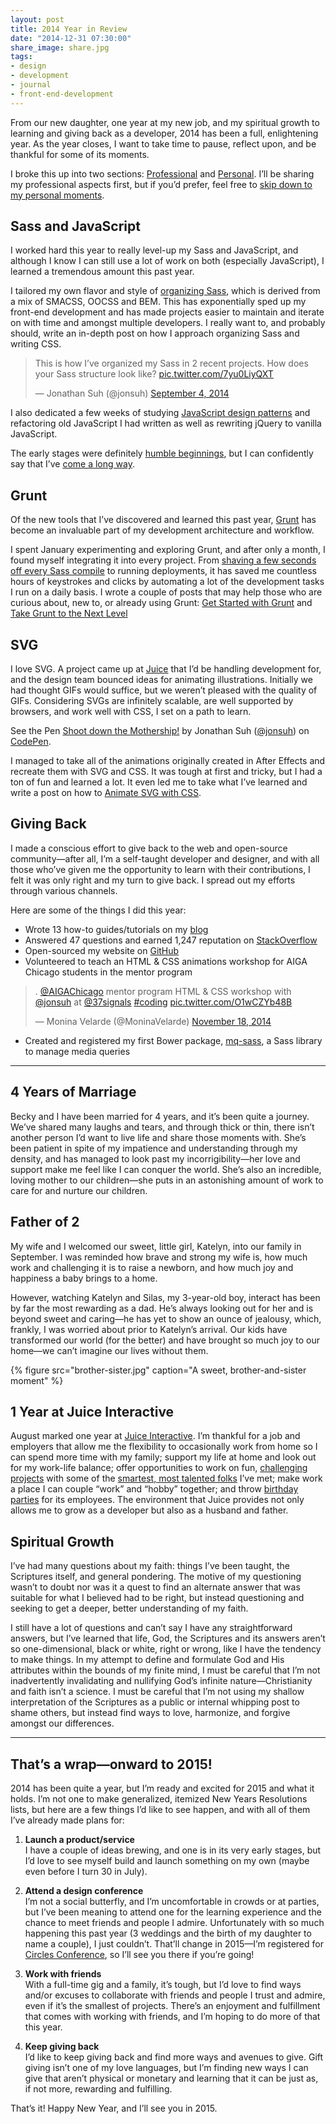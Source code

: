 ```yaml
---
layout: post
title: 2014 Year in Review
date: "2014-12-31 07:30:00"
share_image: share.jpg
tags:
- design
- development
- journal
- front-end-development
---
```


From our new daughter, one year at my new job, and my spiritual growth to learning and giving back as a developer, 2014 has been a full, enlightening year. As the year closes, I want to take time to pause, reflect upon, and be thankful for some of its moments.

<!--more-->

I broke this up into two sections: [Professional](#sass-and-javascript) and [Personal](#years-of-marriage "Skip to Personal"). I’ll be sharing my professional aspects first, but if you’d prefer, feel free to [skip down to my personal moments](#years-of-marriage "Skip to Personal").

## Sass and JavaScript

I worked hard this year to really level-up my Sass and JavaScript, and although I know I can still use a lot of work on both (especially JavaScript), I learned a tremendous amount this past year.

I tailored my own flavor and style of [organizing Sass](https://github.com/jonsuh/jonsuh.com/blob/github/assets/sass/screen.scss), which is derived from a mix of SMACSS, OOCSS and BEM. This has exponentially sped up my front-end development and has made projects easier to maintain and iterate on with time and amongst multiple developers. I really want to, and probably should, write an in-depth post on how I approach organizing Sass and writing CSS.

<blockquote class="twitter-tweet" lang="en"><p>This is how I’ve organized my Sass in 2 recent projects. How does your Sass structure look like? <a href="http://t.co/7yu0LiyQXT">pic.twitter.com/7yu0LiyQXT</a></p>— Jonathan Suh (@jonsuh) <a href="https://twitter.com/jonsuh/status/507607445276221440">September 4, 2014</a></blockquote>

I also dedicated a few weeks of studying [JavaScript design patterns](https://github.com/shichuan/javascript-patterns) and refactoring old JavaScript I had written as well as rewriting jQuery to vanilla JavaScript.

The early stages were definitely [humble beginnings](https://twitter.com/jonsuh/status/434447173250330624), but I can confidently say that I’ve [come a long way](https://github.com/jonsuh/jonsuh.com/blob/github/assets/js/src/utility.js).

## Grunt

Of the new tools that I’ve discovered and learned this past year, [Grunt](http://gruntjs.com/) has become an invaluable part of my development architecture and workflow.

I spent January experimenting and exploring Grunt, and after only a month, I found myself integrating it into every project. From [shaving a few seconds off every Sass compile](https://twitter.com/jonsuh/status/522867758518636544) to running deployments, it has saved me countless hours of keystrokes and clicks by automating a lot of the development tasks I run on a daily basis. I wrote a couple of posts that may help those who are curious about, new to, or already using Grunt: [Get Started with Grunt](/blog/get-started-with-grunt/) and [Take Grunt to the Next Level](/blog/take-grunt-to-the-next-level/)

## SVG

I love SVG. A project came up at [Juice](http://www.juiceinteractive.com) that I’d be handling development for, and the design team bounced ideas for animating illustrations. Initially we had thought GIFs would suffice, but we weren’t pleased with the quality of GIFs. Considering SVGs are infinitely scalable, are well supported by browsers, and work well with CSS, I set on a path to learn.

<p data-height="495" data-theme-id="0" data-slug-hash="hzxng" data-default-tab="result" data-user="jonsuh" class="codepen">See the Pen <a href="http://codepen.io/jonsuh/pen/hzxng/">Shoot down the Mothership!</a> by Jonathan Suh (<a href="http://codepen.io/jonsuh">@jonsuh</a>) on <a href="http://codepen.io">CodePen</a>.</p>
<script async src="//assets.codepen.io/assets/embed/ei.js"></script>

I managed to take all of the animations originally created in After Effects and recreate them with SVG and CSS. It was tough at first and tricky, but I had a ton of fun and learned a lot. It even led me to take what I’ve learned and write a post on how to [Animate SVG with CSS](/blog/animate-svg-with-css/).

## Giving Back

I made a conscious effort to give back to the web and open-source community—after all, I’m a self-taught developer and designer, and with all those who’ve given me the opportunity to learn with their contributions, I felt it was only right and my turn to give back. I spread out my efforts through various channels.

Here are some of the things I did this year:

- Wrote 13 how-to guides/tutorials on my [blog](/blog/)
- Answered 47 questions and earned 1,247 reputation on [StackOverflow](http://stackoverflow.com/users/879081/jonsuh)
- Open-sourced my website on [GitHub](https://github.com/jonsuh/jonsuh.com)
- Volunteered to teach an HTML & CSS animations workshop for AIGA Chicago students in the mentor program

<blockquote class="twitter-tweet" lang="en"><p>. <a href="https://twitter.com/AIGAChicago">@AIGAChicago</a> mentor program HTML &amp; CSS workshop with <a href="https://twitter.com/jonsuh">@jonsuh</a> at <a href="https://twitter.com/37signals">@37signals</a> <a href="https://twitter.com/hashtag/coding?src=hash">#coding</a> <a href="http://t.co/O1wCZYb48B">pic.twitter.com/O1wCZYb48B</a></p>— Monina Velarde (@MoninaVelarde) <a href="https://twitter.com/MoninaVelarde/status/534514518861549568">November 18, 2014</a></blockquote>

- Created and registered my first Bower package, [mq-sass](https://github.com/jonsuh/mq-sass), a Sass library to manage media queries

---

## 4 Years of Marriage

Becky and I have been married for 4 years, and it’s been quite a journey. We’ve shared many laughs and tears, and through thick or thin, there isn’t another person I’d want to live life and share those moments with. She’s been patient in spite of my impatience and understanding through my density, and has managed to look past my incorrigibility—her love and support make me feel like I can conquer the world. She’s also an incredible, loving mother to our children—she puts in an astonishing amount of work to care for and nurture our children.

## Father of 2

My wife and I welcomed our sweet, little girl, Katelyn, into our family in September. I was reminded how brave and strong my wife is, how much work and challenging it is to raise a newborn, and how much joy and happiness a baby brings to a home.

However, watching Katelyn and Silas, my 3-year-old boy, interact has been by far the most rewarding as a dad. He’s always looking out for her and is beyond sweet and caring—he has yet to show an ounce of jealousy, which, frankly, I was worried about prior to Katelyn’s arrival. Our kids have transformed our world (for the better) and have brought so much joy to our home—we can’t imagine our lives without them.

{% figure src="brother-sister.jpg" caption="A sweet, brother-and-sister moment" %}

## 1 Year at Juice Interactive

August marked one year at [Juice Interactive](http://www.juiceinteractive.com). I’m thankful for a job and employers that allow me the flexibility to occasionally work from home so I can spend more time with my family; support my life at home and look out for my work-life balance; offer opportunities to work on fun, [challenging projects](http://www.juiceinteractive.com/work/) with some of the [smartest, most talented folks](http://www.juiceinteractive.com/about/) I’ve met; make work a place I can couple “work” and “hobby” together; and throw [birthday parties](https://twitter.com/latokarz/status/494829469161357314) for its employees. The environment that Juice provides not only allows me to grow as a developer but also as a husband and father.

## Spiritual Growth

I’ve had many questions about my faith: things I’ve been taught, the Scriptures itself, and general pondering. The motive of my questioning wasn’t to doubt nor was it a quest to find an alternate answer that was suitable for what I believed had to be right, but instead questioning and seeking to get a deeper, better understanding of my faith.

I still have a lot of questions and can’t say I have any straightforward answers, but I’ve learned that life, God, the Scriptures and its answers aren’t so one-dimensional, black or white, right or wrong, like I have the tendency to make things. In my attempt to define and formulate God and His attributes within the bounds of my finite mind, I must be careful that I’m not inadvertently invalidating and nullifying God’s infinite nature—Christianity and faith isn’t a science. I must be careful that I’m not using my shallow interpretation of the Scriptures as a public or internal whipping post to shame others, but instead find ways to love, harmonize, and forgive amongst our differences.

---

## That’s a wrap—onward to 2015!

2014 has been quite a year, but I’m ready and excited for 2015 and what it holds. I’m not one to make generalized, itemized New Years Resolutions lists, but here are a few things I’d like to see happen, and with all of them I’ve already made plans for:

1. **Launch a product/service**  
I have a couple of ideas brewing, and one is in its very early stages, but I’d love to see myself build and launch something on my own (maybe even before I turn 30 in July).

2. **Attend a design conference**  
I’m not a social butterfly, and I’m uncomfortable in crowds or at parties, but I’ve been meaning to attend one for the learning experience and the chance to meet friends and people I admire. Unfortunately with so much happening this past year (3 weddings and the birth of my daughter to name a couple), I just couldn’t. That’ll change in 2015—I’m registered for [Circles Conference](http://circlesconference.com), so I’ll see you there if you’re going!

3. **Work with friends**  
With a full-time gig and a family, it’s tough, but I’d love to find ways and/or excuses to collaborate with friends and people I trust and admire, even if it’s the smallest of projects. There’s an enjoyment and fulfillment that comes with working with friends, and I’m hoping to do more of that this year.

4. **Keep giving back**  
I’d like to keep giving back and find more ways and avenues to give. Gift giving isn’t one of my love languages, but I’m finding new ways I can give that aren’t physical or monetary and learning that it can be just as, if not more, rewarding and fulfilling.

That’s it! Happy New Year, and I’ll see you in 2015.
